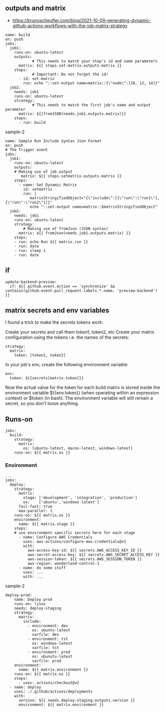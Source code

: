 ﻿## outputs and matrix
- https://brunoscheufler.com/blog/2021-10-09-generating-dynamic-github-actions-workflows-with-the-job-matrix-strategy

```
name: build
on: push
jobs:
  job1:
    runs-on: ubuntu-latest
    outputs:
			# This needs to match your step's id and name parameters
      matrix: ${{ steps.set-matrix.outputs.matrix }}
    steps:
			# Important: Do not forget the id!
      - id: set-matrix
        run: echo "::set-output name=matrix::{\"node\":[10, 12, 14]}"
  job2:
    needs: job1
    runs-on: ubuntu-latest
    strategy:
			# This needs to match the first job's name and output parameter
      matrix: ${{fromJSON(needs.job1.outputs.matrix)}}
    steps:
      - run: build
```
sample-2

```
name: Sample Run Include Syntax Json Format
on: push
# The Trigger event
jobs:
  job1:
    runs-on: ubuntu-latest
    outputs:
	# Making use of job.output
       matrix: ${{ steps.setmatrix.outputs.matrix }}
    steps:
      - name: Set Dynamic Matrix
        id: setmatrix
        run: |
           matrixStringifiedObject="{\"include\":[{\"run\":\"run1\"},{\"run\":\"run2\"}]}"
           echo "::set-output name=matrix::$matrixStringifiedObject"
  job2:
    needs: job1
    runs-on: ubuntu-latest
    strategy:
		# Making use of fromJson (JSON syntax)
      matrix: ${{ fromJson(needs.job1.outputs.matrix) }}
    steps:
    - run: echo Run ${{ matrix.run }}
    - run: date
    - run: sleep 1
    - run: date
```


## if

```
update-backend-preview:
  if: ${{ github.event.action == 'synchronize' && contains(github.event.pull_request.labels.*.name, 'preview-backend') }}

```

## matrix secrets and env variables


I found a trick to make the secrets tokens work:

Create your secrets and call them token1, token2, etc
Create your matrix configuration using the tokens i.e. the names of the secrets:
```
strategy:
  matrix:
    token: [token1, token2]
```
In your job's env, create the following environment variable:
```
env:
  token: ${{secrets[matrix.token]}}
```
Now the actual value for the token for each build matrix is stored inside the environment variable ${{env.token}} (when operating within an expression context) or $token (in bash).
The environment variable will still remain a secret, so you don't loose anything.


## Runs-on

```
jobs:
  build:
    strategy:
      matrix:
        os: [ubuntu-latest, macos-latest, windows-latest]
    runs-on: ${{ matrix.os }}
```

### Environment

```
...
jobs:
  deploy:
    strategy:
      matrix:
        stage: ['development', 'integration', 'production']
        os:    ['ubuntu','windows-latest']
      fail-fast: true
      max-parallel: 1
    runs-on: ${{ matrix.os }}
    environment:
      name: ${{ matrix.stage }}
    steps:
    # use environment specific secrets here for each stage
      - name: Configure AWS Credentials
        uses: aws-actions/configure-aws-credentials@v1
        with:
          aws-access-key-id: ${{ secrets.AWS_ACCESS_KEY_ID }}
          aws-secret-access-key: ${{ secrets.AWS_SECRET_ACCESS_KEY }}
          aws-session-token: ${{ secrets.AWS_SESSION_TOKEN }}
          aws-region: wonderland-central-1
      - name: do some stuff
        uses: ...
        with: ...
```

sample-2

```
deploy-prod:
    name: Deploy prod
    runs-on: linux
    needs: deploy-staging
    strategy:
      matrix:
        include:
          - environment: dev
            os: ubuntu-latest
            varfile: dev
          - environment: tst
            os: windows-latest
            varfile: tst
          - environment: prod
            os: ubunutu-latest
            varfile: prod
    environment:
      name: ${{ matrix.environment }}
    runs-on: ${{ matrix.os }}
    steps:
      - uses: actions/checkout@v2
  - name: deploy
    uses: ./.github/actions/deployments
    with:
      version: ${{ needs.deploy-staging.outputs.version }}
      environment: ${{ matrix.environment }}
```